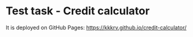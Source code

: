 # Test task - Credit calculator

It is deployed on GitHub Pages: https://kkkrv.github.io/credit-calculator/
